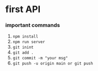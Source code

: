 # first API

### important commands

1. `npm install`
2. `npm run server`
3. `git inint`
4. `git add .`
5. `git commit -m "your msg"`
6. `git push -u origin main or git push`
